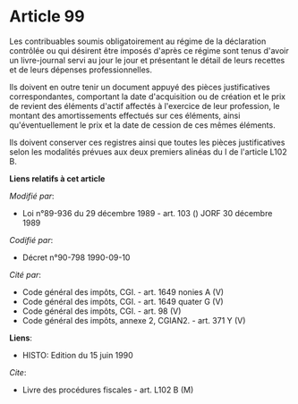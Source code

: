 # Article 99

Les contribuables soumis obligatoirement au régime de la déclaration contrôlée ou qui désirent être imposés d'après ce régime
sont tenus d'avoir un livre-journal servi au jour le jour et présentant le détail de leurs recettes et de leurs dépenses
professionnelles.

Ils doivent en outre tenir un document appuyé des pièces justificatives correspondantes, comportant la date d'acquisition ou
de création et le prix de revient des éléments d'actif affectés à l'exercice de leur profession, le montant des
amortissements effectués sur ces éléments, ainsi qu'éventuellement le prix et la date de cession de ces mêmes éléments.

Ils doivent conserver ces registres ainsi que toutes les pièces justificatives selon les modalités prévues aux deux premiers
alinéas du I de l'article L102 B.

**Liens relatifs à cet article**

_Modifié par_:

  - Loi n°89-936 du 29 décembre 1989 - art. 103 () JORF 30 décembre 1989

_Codifié par_:

  - Décret n°90-798 1990-09-10

_Cité par_:

  - Code général des impôts, CGI. - art. 1649 nonies A (V)
  - Code général des impôts, CGI. - art. 1649 quater G (V)
  - Code général des impôts, CGI. - art. 98 (V)
  - Code général des impôts, annexe 2, CGIAN2. - art. 371 Y (V)

**Liens**:

  - HISTO: Edition du 15 juin 1990

_Cite_:

  - Livre des procédures fiscales - art. L102 B (M)
